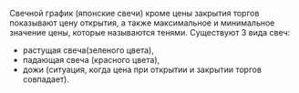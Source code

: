Свечной график (японские свечи) кроме цены закрытия торгов показывают цену открытия, а также максимальное и минимальное значение цены, которые называются тенями. Существуют 3 вида свеч:
- растущая свеча(зеленого цвета),
- падающая свеча (красного цвета),
- дожи (ситуация, когда цена при открытии и закрытии торгов совпадает).